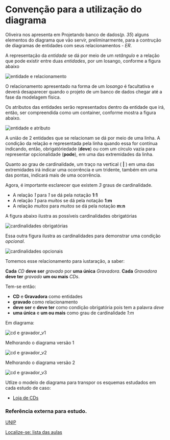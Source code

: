# Convenção para a utilização do diagrama

Oliveira nos apresenta em Projetando banco de dados(*p. 35*) alguns elementos do diagrama que vão servir, preliminarmente, para a contrução de diagramas de entidades com seus relacionamentos - *ER*.

A representação da *entidade* se dá por meio de um *retângulo* e a relação que pode existir entre duas *entidades*, por um losango, conforme a figura abaixo

![entidade e relacionamento](img/entidadeRelacionamento.png "Entidade e relacionamento")

O relacionamento apresentado na forma de um *losango* é facultativa e deverá desaparecer quando o projeto de um banco de dados chegar até a fase da modelagem física.

Os atributos das entidades serão representados  dentro da entidade que irá, então, ser compreendida como um container, conforme mostra a figura abaixo.

![entidade e atributo](img/entidadeAtributo.png "Entidade e atributo")

A união de 2 entidades que se relacionam se dá por meio de uma linha. A condição da relação e representada pela linha quando essa for contínua indicando, então, obrigatóriedade (**deve**) ou com um círculo vazia para representar opcionalidade (**pode**), em uma das extremidades da linha.

Quanto ao grau de cardinalidade, um traço na vertical ( **|** ) em uma das extremidades irá indicar uma ocorrência e um tridente, também em uma das pontas, indicará mais de uma ocorrência.

Agora, é importante esclarecer que existem *3* graus de cardinalidade.

- A relação *1* para *1* se dá pela notação **1:1**
- A relação *1* para *muitos* se dá pela notação **1:m**
- A relação *muitos* para *muitos* se dá pela notação **m:n**

A figura abaixo ilustra as possíveis cardinalidades obrigatórias

![cardinalidades obrigatórias](img/diagramaRelacionamento.png "Cardinalidades obrigatórias")

Essa outra figura ilustra as cardinalidades para demonstrar uma condição *opcional*.

![cardinalidades opcionais](img/diagramaRelacionamentoOpcional.png "Cardinalidades opcionais")

Tomemos esse relacionamento para iustaração, a saber:

**Cada** *CD* **deve ser** *gravado* por **uma única** *Gravadora*.
**Cada** *Gravadora* **deve ter** *gravado* **um ou mais** *CDs*.

Tem-se então:

- **CD** e **Gravadora** como entidades
- **gravado** como relacionamento
- **deve ser** e **deve ter**  como condição obrigatória pois tem a palavra *deve*
- **uma única** e **um ou mais** como grau de cardinalidade *1:m*

Em diagrama:

![cd e gravador_v1](img/cdGravadora_v1.png "relação entre CD e Gravadora")

Melhorando o diagrama versão 1

![cd e gravador_v2](img/cdGravadora_v2.png "relação entre CD e Gravadora")

Melhorando o diagrama versão 2

![cd e gravador_v3](img/cdGravadora_v3.png "relação entre CD e Gravadora")

Utlize o modelo de diagrama para transpor os esquemas estudados em cada estudo de caso:

- [Loja de CDs](https://github.com/tmenegaz/db_dendezeiros/blob/master/assunto/respCaso1.md)

### Referência externa para estudo.

[UNIP](http://www.noginfo.com.br/arquivos/CC_MDados_07.pdf)


[Localize-se: lista das aulas](https://github.com/tmenegaz/db_dendezeiros/blob/master/assunto/lista.md#lista-de-aulas)